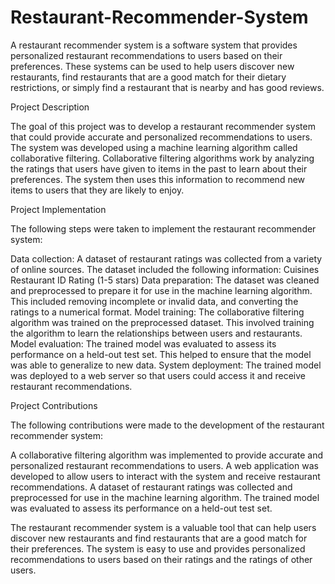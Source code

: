 # Restaurant-Recommender-System
A restaurant recommender system is a software system that provides personalized restaurant recommendations to users based on their preferences. These systems can be used to help users discover new restaurants, find restaurants that are a good match for their dietary restrictions, or simply find a restaurant that is nearby and has good reviews.

Project Description

The goal of this project was to develop a restaurant recommender system that could provide accurate and personalized recommendations to users. The system was developed using a machine learning algorithm called collaborative filtering. Collaborative filtering algorithms work by analyzing the ratings that users have given to items in the past to learn about their preferences. The system then uses this information to recommend new items to users that they are likely to enjoy.

Project Implementation

The following steps were taken to implement the restaurant recommender system:

Data collection: A dataset of restaurant ratings was collected from a variety of online sources. The dataset included the following information:
Cuisines
Restaurant ID
Rating (1-5 stars)
Data preparation: The dataset was cleaned and preprocessed to prepare it for use in the machine learning algorithm. This included removing incomplete or invalid data, and converting the ratings to a numerical format.
Model training: The collaborative filtering algorithm was trained on the preprocessed dataset. This involved training the algorithm to learn the relationships between users and restaurants.
Model evaluation: The trained model was evaluated to assess its performance on a held-out test set. This helped to ensure that the model was able to generalize to new data.
System deployment: The trained model was deployed to a web server so that users could access it and receive restaurant recommendations.

Project Contributions

The following contributions were made to the development of the restaurant recommender system:

A collaborative filtering algorithm was implemented to provide accurate and personalized restaurant recommendations to users.
A web application was developed to allow users to interact with the system and receive restaurant recommendations.
A dataset of restaurant ratings was collected and preprocessed for use in the machine learning algorithm.
The trained model was evaluated to assess its performance on a held-out test set.

The restaurant recommender system is a valuable tool that can help users discover new restaurants and find restaurants that are a good match for their preferences. The system is easy to use and provides personalized recommendations to users based on their ratings and the ratings of other users.
